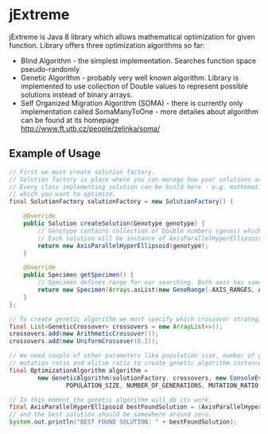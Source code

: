 jExtreme
=========

jExtreme is Java 8 library which allows mathematical optimization for given function. Library offers three optimization algorithms so far:

  - Blind Algorithm - the simplest implementation. Searches function space pseudo-randomly
  - Genetic Algorithm - probably very well known algorithm. Library is implemented to use collection of Double values to represent possible solutions instead of binary arrays.
  - Self Organized Migration Algorithm (SOMA) - there is currently only implementation called SomaManyToOne - more detailes about algorithm can be found at its homepage http://www.ft.utb.cz/people/zelinka/soma/

Example of Usage
-----------

```java
// First we must create solution factory.
// Solution factory is place where you can manage how your solutions are created.
// Every class implementing solution can be build here - e.g. mathematical functions or whole simulations
// which you want to optimize.
final SolutionFactory solutionFactory = new SolutionFactory() {

    @Override
    public Solution createSolution(Genotype genotype) {
        // Genotype contains collection of Double numbers (genes) which represents point in decision space.
        // Each solution will be instance of AxisParallelHyperEllipsoid.
        return new AxisParallelHyperEllipsoid(genotype);
    }

    @Override
    public Specimen getSpecimen() {
        // Specimen defines range for our searching. Both axis has same ranges in this case.
        return new Specimen(Arrays.asList(new GeneRange(-AXIS_RANGES, AXIS_RANGES), new GeneRange(-AXIS_RANGES, AXIS_RANGES)));
    }
};

// To create genetic algorithm we must specify which crossover strategies will be used.
final List<GeneticCrossover> crossovers = new ArrayList<>();
crossovers.add(new ArithmeticCrossover());
crossovers.add(new UniformCrossover(0.2));

// We need couple of other parameters like population size, number of generations,
// mutation ratio and elitsm ratio to create genetic algorithm instance.
final OptimizationAlgorithm algorithm = 
        new GeneticAlgorithm(solutionFactory, crossovers, new ConsoleEvolutionListener(),
                POPULATION_SIZE, NUMBER_OF_GENERATIONS, MUTATION_RATIO, ELITISM_RATE);

// In this moment the genetic algorithm will do its work.
final AxisParallelHyperEllipsoid bestFoundSolution = (AxisParallelHyperEllipsoid) algorithm.getOptimumSolution();
// and the best solution should be somewhere around zero.
System.out.println("BEST FOUND SOLUTION: " + bestFoundSolution);
```
